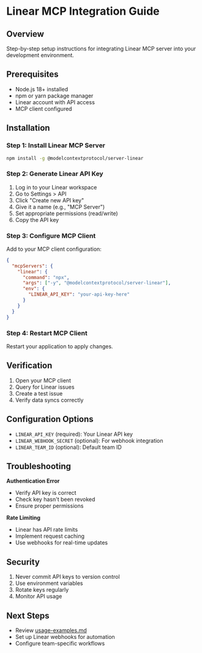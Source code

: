 # Linear MCP Integration Guide

## Overview
Step-by-step setup instructions for integrating Linear MCP server into your development environment.

## Prerequisites

- Node.js 18+ installed
- npm or yarn package manager
- Linear account with API access
- MCP client configured

## Installation

### Step 1: Install Linear MCP Server

```bash
npm install -g @modelcontextprotocol/server-linear
```

### Step 2: Generate Linear API Key

1. Log in to your Linear workspace
2. Go to Settings > API
3. Click "Create new API key"
4. Give it a name (e.g., "MCP Server")
5. Set appropriate permissions (read/write)
6. Copy the API key

### Step 3: Configure MCP Client

Add to your MCP client configuration:

```json
{
  "mcpServers": {
    "linear": {
      "command": "npx",
      "args": ["-y", "@modelcontextprotocol/server-linear"],
      "env": {
        "LINEAR_API_KEY": "your-api-key-here"
      }
    }
  }
}
```

### Step 4: Restart MCP Client

Restart your application to apply changes.

## Verification

1. Open your MCP client
2. Query for Linear issues
3. Create a test issue
4. Verify data syncs correctly

## Configuration Options

- `LINEAR_API_KEY` (required): Your Linear API key
- `LINEAR_WEBHOOK_SECRET` (optional): For webhook integration
- `LINEAR_TEAM_ID` (optional): Default team ID

## Troubleshooting

**Authentication Error**
- Verify API key is correct
- Check key hasn't been revoked
- Ensure proper permissions

**Rate Limiting**
- Linear has API rate limits
- Implement request caching
- Use webhooks for real-time updates

## Security

1. Never commit API keys to version control
2. Use environment variables
3. Rotate keys regularly
4. Monitor API usage

## Next Steps

- Review [usage-examples.md](./usage-examples.md)
- Set up Linear webhooks for automation
- Configure team-specific workflows
